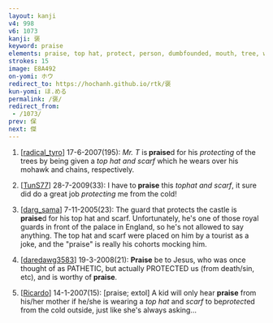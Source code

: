 ```yaml
---
layout: kanji
v4: 998
v6: 1073
kanji: 褒
keyword: praise
elements: praise, top hat, protect, person, dumbfounded, mouth, tree, wood, scarf
strokes: 15
image: E8A492
on-yomi: ホウ
redirect_to: https://hochanh.github.io/rtk/褒
kun-yomi: ほ.める
permalink: /褒/
redirect_from:
 - /1073/
prev: 保
next: 傑
---
```


1) [<a href="http://kanji.koohii.com/profile/radical_tyro">radical_tyro</a>] 17-6-2007(195): <em>Mr. T</em> is<strong> praise</strong>d for his <em>protecting</em> of the trees by being given a <em>top hat and scarf</em> which he wears over his mohawk and chains, respectively.

2) [<a href="http://kanji.koohii.com/profile/TunS77">TunS77</a>] 28-7-2009(33): I have to<strong> praise</strong> this <em>tophat and scarf</em>, it sure did do a great job <em>protecting</em> me from the cold!

3) [<a href="http://kanji.koohii.com/profile/darg_sama">darg_sama</a>] 7-11-2005(23): The guard that protects the castle is<strong> praise</strong>d for his top hat and scarf. Unfortunately, he&#039;s one of those royal guards in front of the palace in England, so he&#039;s not allowed to say anything. The top hat and scarf were placed on him by a tourist as a joke, and the &quot;praise&quot; is really his cohorts mocking him.

4) [<a href="http://kanji.koohii.com/profile/daredawg3583">daredawg3583</a>] 19-3-2008(21): <strong>Praise</strong> be to Jesus, who was once thought of as PATHETIC, but actually PROTECTED us (from death/sin, etc), and is worthy of<strong> praise</strong>.

5) [<a href="http://kanji.koohii.com/profile/Ricardo">Ricardo</a>] 14-1-2007(15): [praise; extol] A kid will only hear <strong>praise</strong> from his/her mother if he/she is wearing a <em>top hat</em> and <em>scarf</em> to be<em>protect</em>ed from the cold outside, just like she&#039;s always asking...

